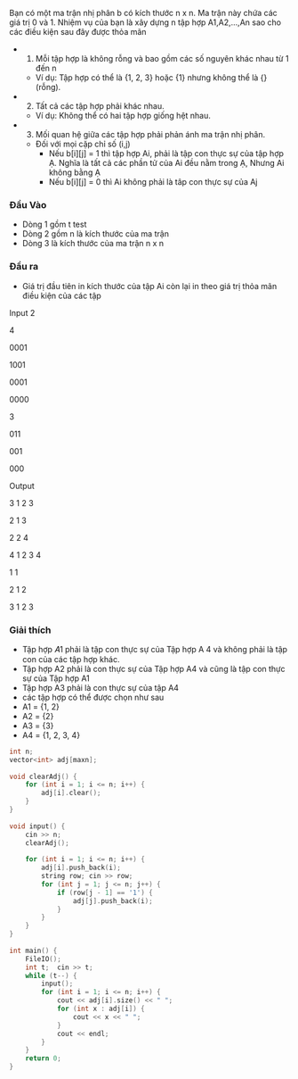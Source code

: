Bạn có một ma trận nhị phân b có kích thước n x n. Ma trận này chứa các giá trị 0 và 1. Nhiệm vụ của bạn là xây dựng n tập hợp A1,A2,...,An sao cho các điều kiện sau đây được thỏa mãn

- 1. Mỗi tập hợp là không rỗng và bao gồm các số nguyên khác nhau từ 1 đến n
  - Ví dụ: Tập hợp có thể là {1, 2, 3} hoặc {1} nhưng không thể là {} (rỗng).

- 2. Tất cả các tập hợp phải khác nhau.
  - Ví dụ: Không thể có hai tập hợp giống hệt nhau.

- 3. Mối quan hệ giữa các tập hợp phải phản ánh ma trận nhị phân.
  - Đối với mọi cặp chỉ số (i,j)
    - Nếu b[i][j] = 1 thì tập hợp Ai, phải là tập con thực sự của tập hợp Ạ. Nghĩa là tất cả các phần tử của Ai đều nằm trong Ạ, Nhưng Ai không bằng Ạ
    - Nếu b[i][j] = 0 thì Ai không phải là tâp con thực sự của Aj

### Đầu Vào
- Dòng 1 gồm t test
- Dòng 2 gồm n là kích thước của ma trận
- Dòng 3 là kích thước của ma trận n x n

### Đầu ra 
- Giá trị đầu tiên in kích thước của tập Ai còn lại in theo giá trị thỏa mãn điều kiện của các tập 

Input
2

4

0001

1001

0001

0000

3

011

001

000


Output

3 1 2 3

2 1 3

2 2 4

4 1 2 3 4

1 1

2 1 2

3 1 2 3


### Giải thích
- Tập hợp 𝐴1 phải là tập con thực sự của Tập hợp A 4 và không phải là tập con của các tập hợp khác.
- Tập hợp A2 phải là con thực sự của Tập hợp A4 và cũng là tập con thực sự của Tập hợp A1
- Tập hợp A3 phải là con thực sự của tập A4
- các tập hợp có thể được chọn như sau
 - A1 = {1, 2} 
 - A2 = {2} 
 - A3 = {3} 
 - A4 = {1, 2, 3, 4} 

```cpp
int n;
vector<int> adj[maxn]; 
 
void clearAdj() {
    for (int i = 1; i <= n; i++) {
        adj[i].clear();
    }
}
 
void input() {
    cin >> n;
    clearAdj(); 
 
    for (int i = 1; i <= n; i++) {
        adj[i].push_back(i);
        string row; cin >> row; 
        for (int j = 1; j <= n; j++) {
            if (row[j - 1] == '1') { 
                adj[j].push_back(i);
            }
        }
    }
}
 
int main() {
    FileIO();
    int t;  cin >> t;
    while (t--) {
        input();
        for (int i = 1; i <= n; i++) {
            cout << adj[i].size() << " ";
            for (int x : adj[i]) {
                cout << x << " ";
            }
            cout << endl;
        }
    }
    return 0;
}
```
